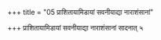 +++
title = "05 प्राशितायामिडायां सवनीयाद्या नाराशंसानां"

+++
प्राशितायामिडायां सवनीयाद्या नाराशंसानां सादनात् ५